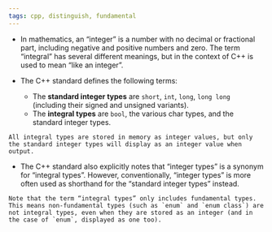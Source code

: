 ```yaml
---
tags: cpp, distinguish, fundamental
---
```


- In mathematics, an “integer” is a number with no decimal or fractional part, including negative and positive numbers and zero. The term “integral” has several different meanings, but in the context of C++ is used to mean “like an integer”.

- The C++ standard defines the following terms:
	- The **standard integer types** are `short`, `int`, `long`, `long long` (including their signed and unsigned variants).
	- The **integral types** are `bool`, the various char types, and the standard integer types.

```ad-note
All integral types are stored in memory as integer values, but only the standard integer types will display as an integer value when output. 
```

- The C++ standard also explicitly notes that “integer types” is a synonym for “integral types”. However, conventionally, “integer types” is more often used as shorthand for the “standard integer types” instead.

```ad-note
Note that the term “integral types” only includes fundamental types. This means non-fundamental types (such as `enum` and `enum class`) are not integral types, even when they are stored as an integer (and in the case of `enum`, displayed as one too).
```
